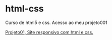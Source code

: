 # html-css
 Curso de html5 e css.
 Acesso ao meu projeto001
 
 <a href="https://victorrmdc.github.io/html-css/Desafios/projeto01/projeto.html">Projeto01, Site responsivo com html e css. </a>
